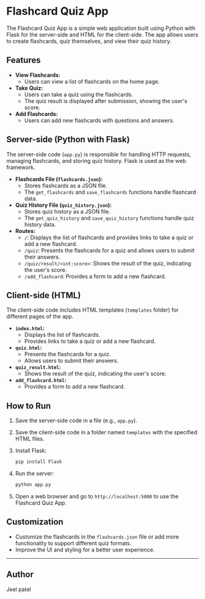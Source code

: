 # Flashcard Quiz App

The Flashcard Quiz App is a simple web application built using Python with Flask for the server-side and HTML for the client-side. The app allows users to create flashcards, quiz themselves, and view their quiz history.

## Features

- **View Flashcards:**
    - Users can view a list of flashcards on the home page.
- **Take Quiz:**
    - Users can take a quiz using the flashcards.
    - The quiz result is displayed after submission, showing the user's score.
- **Add Flashcards:**
    - Users can add new flashcards with questions and answers.

## Server-side (Python with Flask)

The server-side code (`app.py`) is responsible for handling HTTP requests, managing flashcards, and storing quiz history. Flask is used as the web framework.

- **Flashcards File (`flashcards.json`):**
    - Stores flashcards as a JSON file.
    - The `get_flashcards` and `save_flashcards` functions handle flashcard data.
- **Quiz History File (`quiz_history.json`):**
    - Stores quiz history as a JSON file.
    - The `get_quiz_history` and `save_quiz_history` functions handle quiz history data.
- **Routes:**
    - `/`: Displays the list of flashcards and provides links to take a quiz or add a new flashcard.
    - `/quiz`: Presents the flashcards for a quiz and allows users to submit their answers.
    - `/quiz/result/<int:score>`: Shows the result of the quiz, indicating the user's score.
    - `/add_flashcard`: Provides a form to add a new flashcard.

## Client-side (HTML)

The client-side code includes HTML templates (`templates` folder) for different pages of the app.

- **`index.html`:**
    - Displays the list of flashcards.
    - Provides links to take a quiz or add a new flashcard.
- **`quiz.html`:**
    - Presents the flashcards for a quiz.
    - Allows users to submit their answers.
- **`quiz_result.html`:**
    - Shows the result of the quiz, indicating the user's score.
- **`add_flashcard.html`:**
    - Provides a form to add a new flashcard.

## How to Run

1. Save the server-side code in a file (e.g., `app.py`).
2. Save the client-side code in a folder named `templates` with the specified HTML files.
3. Install Flask:
    
    ```bash
    pip install Flask
    
    ```
    
4. Run the server:
    
    ```bash
    python app.py
    
    ```
    
5. Open a web browser and go to `http://localhost:5000` to use the Flashcard Quiz App.

## Customization

- Customize the flashcards in the `flashcards.json` file or add more functionality to support different quiz formats.
- Improve the UI and styling for a better user experience.

---

## Author

Jeel patel

